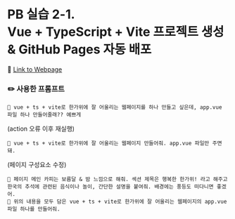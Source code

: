 # PB 실습 2-1. <br> Vue + TypeScript + Vite 프로젝트 생성 & GitHub Pages 자동 배포 

🔗 [Link to Webpage](https://ddaaan.github.io/PB-vue-static-page/)

### ✏️ 사용한 프롬프트

```text
💬 vue + ts + vite로 한가위에 잘 어울리는 웹페이지를 하나 만들고 싶은데, app.vue 파일 하나 만들어줄래?? 예쁘게
```
(action 오류 이후 재실행)
```text
💬 vue + ts + vite로 한가위에 잘 어울리는 웹페이지 만들어줘. app.vue 파일만 주면 돼.
```
(페이지 구성요소 수정)
```text
💬 페이지 메인 카피는 보름달 & 밤 느낌으로 해줘. 섹션 제목은 행복한 한가위! 라고 해주고 한국의 추석에 관련된 음식이나 놀이, 간단한 설명을 붙여줘. 배경에는 풍등도 떠다니면 좋겠어.
💬 위의 내용을 모두 담은 vue + ts + vite로 한가위에 잘 어울리는 웹페이지의 app.vue 파일 하나를 만들어줘.
```

